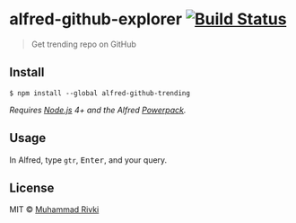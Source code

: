 # alfred-github-explorer [![Build Status](https://travis-ci.org/mikqi/alfred-github-explorer.svg?branch=master)](https://travis-ci.org/mikqi/alfred-github-explorer)

> Get trending repo on GitHub


## Install

```
$ npm install --global alfred-github-trending
```

*Requires [Node.js](https://nodejs.org) 4+ and the Alfred [Powerpack](https://www.alfredapp.com/powerpack/).*


## Usage

In Alfred, type `gtr`, <kbd>Enter</kbd>, and your query.


## License

MIT © [Muhammad Rivki](https://rivki.js.org)
